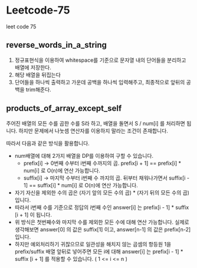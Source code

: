 # Leetcode-75
leet code 75


## reverse_words_in_a_string

1. 정규표현식을 이용하여 whitespace를 기준으로 문자열 내의 단어들을 분리하고 배열에 저장한다.
2. 해당 배열을 뒤집는다
3. 단어들을 하나씩 출력하고 가운데 공백을 하나씩 입력해주고, 최종적으로 앞뒤의 공백을 trim해준다.


## products_of_array_except_self

주어진 배열의 모든 수를 곱한 수를 S라 하고, 배열을 돌면서 S / num[i] 를 처리하면 됩니다. 하지만 문제에서 나눗셈 연산자를 이용하지 말라는 조건이 존재합니다.

따라서 다음과 같은 방식을 활용합니다.
* num배열에 대해 2가지 배열을 DP를 이용하여 구할 수 있습니다.
    * prefix[i] -> 0번째 수부터 i번째 수까지의 곱. prefix[i + 1] == prefix[i] * num[i] 로 O(n)에 연산 가능합니다.
    * suffix[i] -> 마지막 수부터 i번째 수 까지의 곱. 뒤부터 채워나가면서 suffix[i - 1] == suffix[i] * num[i] 로 O(n)에 연산 가능합니다.
* 자기 자신을 제외한 수의 곱은 (자기 앞의 모든 수의 곱) * (자기 뒤의 모든 수의 곱) 입니다. 
* 따라서 i번째 수를 기준으로 정답의 i번째 수인 answer[i] 는 prefix[i - 1] * suffix [i + 1] 이 됩니다.
* 위 방식은 첫번째수와 마지막 수를 제외한 모든 수에 대해 연산 가능합니다. 실제로 생각해보면 answer[0] 의 값은 suffix[1] 이고, answer[n-1] 의 값은 prefix[n-2] 입니다.
* 하지만 예외처리하기 귀찮으므로 일관성을 해치지 않는 곱셈의 항등원 1을 prefix/suffix 배열 앞뒤로 넣어주면 모든 i에 대해 answer[i] 는 prefix[i - 1] * suffix [i + 1] 를 적용할 수 있습니다. ( 1 <= i <= n )
